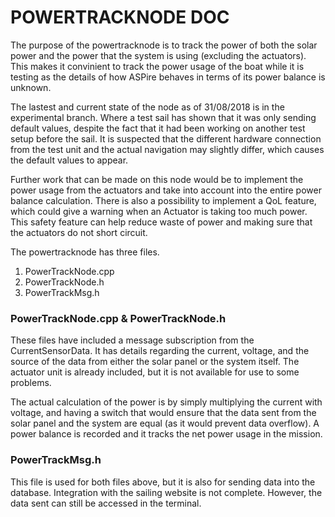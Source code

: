 POWERTRACKNODE DOC
==================

The purpose of the powertracknode is to track the power of both the solar power and the power that the system is using (excluding the actuators). This makes it convinient to track the power usage of the boat while it is testing as the details of how ASPire behaves in terms of its power balance is unknown.

The lastest and current state of the node as of 31/08/2018 is in the experimental branch. Where a test sail has shown that it was only sending default values, despite the fact that it had been working on another test setup before the sail. It is suspected that the different hardware connection from the test unit and the actual navigation may slightly differ, which causes the default values to appear.

Further work that can be made on this node would be to implement the power usage from the actuators and take into account into the entire power balance calculation. There is also a possibility to implement a QoL feature, which could give a warning when an Actuator is taking too much power. This safety feature can help reduce waste of power and making sure that the actuators do not short circuit.

The powertracknode has three files.

1. PowerTrackNode.cpp
2. PowerTrackNode.h
3. PowerTrackMsg.h

### PowerTrackNode.cpp & PowerTrackNode.h

These files have included a message subscription from the CurrentSensorData. It has details regarding the current, voltage, and the source of the data from either the solar panel or the system itself. The actuator unit is already included, but it is not available for use to some problems.

The actual calculation of the power is by simply multiplying the current with voltage, and having a switch that would ensure that the data sent from the solar panel and the system are equal (as it would prevent data overflow). A power balance is recorded and it tracks the net power usage in the mission.

### PowerTrackMsg.h

This file is used for both files above, but it is also for sending data into the database. Integration with the sailing website is not complete. However, the data sent can still be accessed in the terminal.
